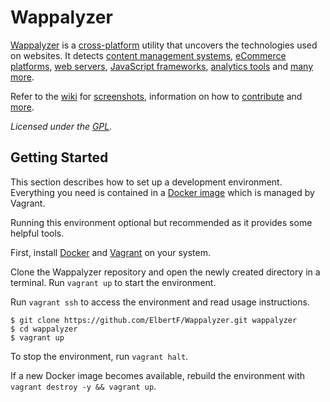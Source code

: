 # Wappalyzer

[Wappalyzer](https://wappalyzer.com/) is a 
[cross-platform](https://github.com/ElbertF/Wappalyzer/wiki/Drivers) utility that uncovers the 
technologies used on websites. It detects
[content management systems](https://wappalyzer.com/categories/cms),
[eCommerce platforms](https://wappalyzer.com/categories/ecommerce),
[web servers](https://wappalyzer.com/categories/web-servers), 
[JavaScript frameworks](https://wappalyzer.com/categories/javascript-frameworks),
[analytics tools](https://wappalyzer.com/categories/analytics) and
[many more](https://wappalyzer.com/applications).

Refer to the [wiki](https://github.com/ElbertF/Wappalyzer/wiki) for
[screenshots](https://github.com/ElbertF/Wappalyzer/wiki/Screenshots), information on how to 
[contribute](https://github.com/ElbertF/Wappalyzer/wiki/Contributing) and
[more](https://github.com/ElbertF/Wappalyzer/wiki/_pages).

*Licensed under the [GPL](https://github.com/ElbertF/Wappalyzer/blob/master/LICENSE).*


## Getting Started

This section describes how to set up a development environment. Everything you
need is contained in a [Docker image](https://registry.hub.docker.com/u/wappalyzer/dev/)
which is managed by Vagrant.

Running this environment optional but recommended as it provides some helpful tools.

First, install [Docker](https://www.docker.com/) and [Vagrant](https://www.vagrantup.com/)
on your system.

Clone the Wappalyzer repository and open the newly created directory in a 
terminal. Run `vagrant up` to start the environment.

Run `vagrant ssh` to access the environment and read usage instructions.

```shell
$ git clone https://github.com/ElbertF/Wappalyzer.git wappalyzer
$ cd wappalyzer
$ vagrant up
```

To stop the environment, run `vagrant halt`.

If a new Docker image becomes available, rebuild the environment with 
`vagrant destroy -y && vagrant up`.
